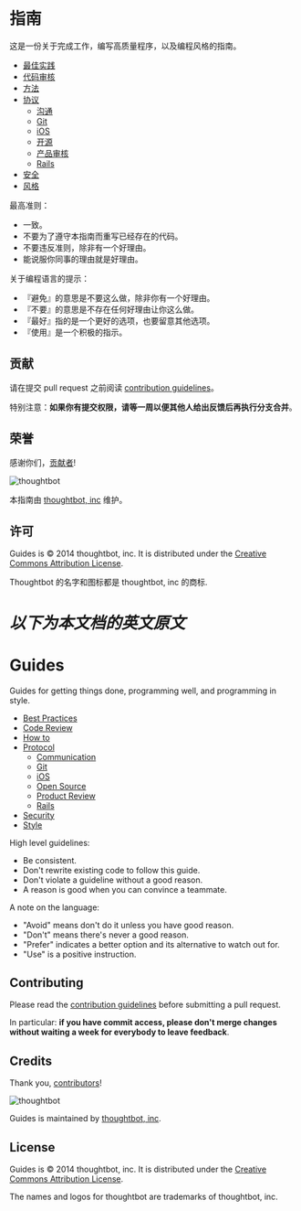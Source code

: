 指南
====

这是一份关于完成工作，编写高质量程序，以及编程风格的指南。

* [最佳实践](./best-practices)
* [代码审核](./code-review)
* [方法](./how-to)
* [协议](./protocol)
  * [沟通](./protocol/communication)
  * [Git](./protocol/git)
  * [iOS](./protocol/ios)
  * [开源](./protocol/open-source)
  * [产品审核](./protocol/product-review)
  * [Rails](./protocol/rails)
* [安全](./security)
* [风格](./style)

最高准则：

* 一致。
* 不要为了遵守本指南而重写已经存在的代码。
* 不要违反准则，除非有一个好理由。
* 能说服你同事的理由就是好理由。

关于编程语言的提示：

* 『避免』的意思是不要这么做，除非你有一个好理由。
* 『不要』的意思是不存在任何好理由让你这么做。
* 『最好』指的是一个更好的选项，也要留意其他选项。
* 『使用』是一个积极的指示。



贡献
----

请在提交 pull request 之前阅读 [contribution guidelines]。

特别注意：**如果你有提交权限，请等一周以便其他人给出反馈后再执行分支合并**。

[贡献指南]: /CONTRIBUTING.md


荣誉
----

感谢你们，[贡献者](https://github.com/thoughtbot/guides/graphs/contributors)!

![thoughtbot](http://thoughtbot.com/images/tm/logo.png)

本指南由 [thoughtbot, inc](https://thoughtbot.com) 维护。


许可
----

Guides is © 2014 thoughtbot, inc. It is distributed under the [Creative Commons
Attribution License](http://creativecommons.org/licenses/by/3.0/).

Thoughtbot 的名字和图标都是 thoughtbot, inc 的商标.




*以下为本文档的英文原文*
======================


Guides
======

Guides for getting things done, programming well, and programming in style.

* [Best Practices](./best-practices)
* [Code Review](./code-review)
* [How to](./how-to)
* [Protocol](./protocol)
  * [Communication](./protocol/communication)
  * [Git](./protocol/git)
  * [iOS](./protocol/ios)
  * [Open Source](./protocol/open-source)
  * [Product Review](./protocol/product-review)
  * [Rails](./protocol/rails)
* [Security](./security)
* [Style](./style)

High level guidelines:

* Be consistent.
* Don't rewrite existing code to follow this guide.
* Don't violate a guideline without a good reason.
* A reason is good when you can convince a teammate.

A note on the language:

* "Avoid" means don't do it unless you have good reason.
* "Don't" means there's never a good reason.
* "Prefer" indicates a better option and its alternative to watch out for.
* "Use" is a positive instruction.

Contributing
------------

Please read the [contribution guidelines] before submitting a pull request.

In particular: **if you have commit access, please don't merge changes without
waiting a week for everybody to leave feedback**.

[contribution guidelines]: /CONTRIBUTING.md

Credits
-------

Thank you, [contributors](https://github.com/thoughtbot/guides/graphs/contributors)!

![thoughtbot](http://thoughtbot.com/images/tm/logo.png)

Guides is maintained by [thoughtbot, inc](https://thoughtbot.com).

License
-------

Guides is © 2014 thoughtbot, inc. It is distributed under the [Creative Commons
Attribution License](http://creativecommons.org/licenses/by/3.0/).

The names and logos for thoughtbot are trademarks of thoughtbot, inc.
